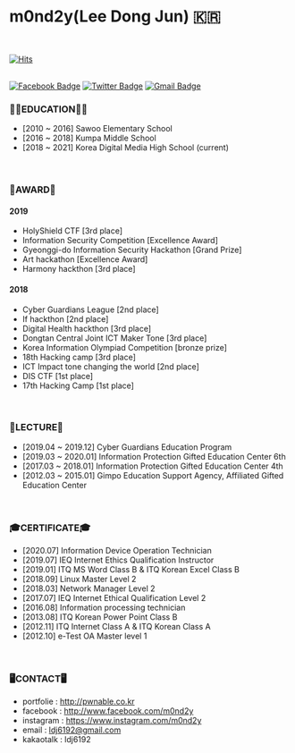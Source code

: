 # m0nd2y(Lee Dong Jun) 🇰🇷
<br>

[![Hits](https://hits.seeyoufarm.com/api/count/incr/badge.svg?url=https%3A%2F%2Fgithub.com%2Fm0nd2y)](https://github.com/m0nd2y)
<br><br>


[![Facebook Badge](https://img.shields.io/badge/-Facebook-1877f2?style=flat-square&logo=facebook&logoColor=white&link=https://www.facebook.com/m0nd2y/)](https://www.facebook.com/m0nd2y/)
[![Twitter Badge](https://img.shields.io/badge/-Twitter-1877f2?style=flat-square&logo=twitter&logoColor=white&link=https://twitter.com/m0nd2y/)](https://twitter.com/m0nd2y/)
[![Gmail Badge](https://img.shields.io/badge/-Gmail-d14836?style=flat-square&logo=Gmail&logoColor=white&link=mailto:ldj6192@gmail.com)](mailto:ldj6192@gmail.com)


### 👨‍🎓EDUCATION👨‍🎓
- [2010 ~ 2016] Sawoo Elementary School
- [2016 ~ 2018] Kumpa Middle School
- [2018 ~ 2021] Korea Digital Media High School (current) <br><br><br>

### 🏅AWARD🏅

#### <strong>2019</strong>
- HolyShield CTF [3rd place]
- Information Security Competition [Excellence Award]
- Gyeonggi-do Information Security Hackathon [Grand Prize]
- Art hackathon [Excellence Award]
- Harmony hackthon [3rd place]<br>

#### <strong>2018</strong>
- Cyber ​​Guardians League [2nd place]
- If hackthon [2nd place]
- Digital Health hackthon [3rd place]
- Dongtan Central Joint ICT Maker Tone [3rd place]
- Korea Information Olympiad Competition [bronze prize]
- 18th Hacking camp [3rd place]
- ICT Impact tone changing the world [2nd place]
- DIS CTF [1st place]
- 17th Hacking Camp [1st place]<br><br><br>

### 📖LECTURE📖
- [2019.04 ~ 2019.12] Cyber ​​Guardians Education Program
- [2019.03 ~ 2020.01] Information Protection Gifted Education Center 6th
- [2017.03 ~ 2018.01] Information Protection Gifted Education Center 4th
- [2012.03 ~ 2015.01] Gimpo Education Support Agency, Affiliated Gifted Education Center<br><br><br>

### 🎓CERTIFICATE🎓
- [2020.07] Information Device Operation Technician
- [2019.07] IEQ Internet Ethics Qualification Instructor 
- [2019.01] ITQ MS Word Class B & ITQ Korean Excel Class B
- [2018.09] Linux Master Level 2 
- [2018.03] Network Manager Level 2 
- [2017.07] IEQ Internet Ethical Qualification Level 2
- [2016.08] Information processing technician
- [2013.08] ITQ Korean Power Point Class B
- [2012.11] ITQ Internet Class A & ITQ Korean Class A
- [2012.10] e-Test OA Master level 1 <br><br><br>

### 🖥CONTACT🖥
- portfolie : http://pwnable.co.kr
- facebook  : http://www.facebook.com/m0nd2y
- instagram : https://www.instagram.com/m0nd2y
- email     : ldj6192@gmail.com
- kakaotalk : ldj6192
